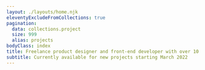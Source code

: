 ```yaml
---
layout: ./layouts/home.njk
eleventyExcludeFromCollections: true
pagination:
  data: collections.project
  size: 999
  alias: projects
bodyClass: index
title: Freelance product designer and front-end developer with over 10 years of experience working on the internet
subtitle: Currently available for new projects starting March 2022
---
```

